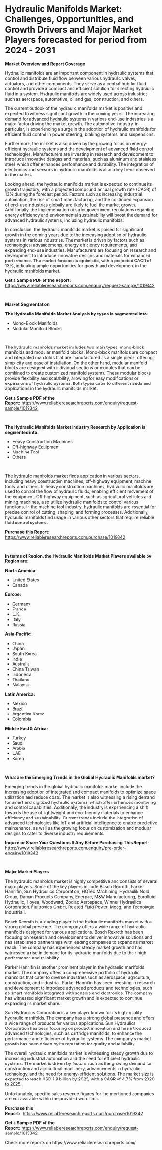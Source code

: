 <p><h1>Hydraulic Manifolds Market: Challenges, Opportunities, and Growth Drivers and Major Market Players forecasted for period from 2024 - 2031</h1></p><p><strong>Market Overview and Report Coverage</strong></p>
<p><p>Hydraulic manifolds are an important component in hydraulic systems that control and distribute fluid flow between various hydraulic valves, actuators, and other components. They serve as a central hub for fluid control and provide a compact and efficient solution for directing hydraulic fluid in a system. Hydraulic manifolds are widely used across industries such as aerospace, automotive, oil and gas, construction, and others.</p><p>The current outlook of the hydraulic manifolds market is positive and expected to witness significant growth in the coming years. The increasing demand for advanced hydraulic systems in various end-use industries is a major factor driving the market growth. The automotive industry, in particular, is experiencing a surge in the adoption of hydraulic manifolds for efficient fluid control in power steering, braking systems, and suspensions.</p><p>Furthermore, the market is also driven by the growing focus on energy-efficient hydraulic systems and the development of advanced fluid control technologies. Manufacturers are investing in research and development to introduce innovative designs and materials, such as aluminum and stainless steel, which offer enhanced performance and durability. The integration of electronics and sensors in hydraulic manifolds is also a key trend observed in the market.</p><p>Looking ahead, the hydraulic manifolds market is expected to continue its growth trajectory, with a projected compound annual growth rate (CAGR) of 13% during the forecast period. Factors such as increasing industrial automation, the rise of smart manufacturing, and the continued expansion of end-use industries globally are likely to fuel the market growth. Additionally, the implementation of strict government regulations regarding energy efficiency and environmental sustainability will boost the demand for advanced hydraulic systems, including hydraulic manifolds.</p><p>In conclusion, the hydraulic manifolds market is poised for significant growth in the coming years due to the increasing adoption of hydraulic systems in various industries. The market is driven by factors such as technological advancements, energy efficiency requirements, and expanding end-use industries. Manufacturers are focusing on research and development to introduce innovative designs and materials for enhanced performance. The market forecast is optimistic, with a projected CAGR of 13%, indicating ample opportunities for growth and development in the hydraulic manifolds market.</p></p>
<p><strong>Get a Sample PDF of the Report:</strong> <a href="https://www.reliableresearchreports.com/enquiry/request-sample/1019342">https://www.reliableresearchreports.com/enquiry/request-sample/1019342</a></p>
<p>&nbsp;</p>
<p><strong>Market Segmentation</strong></p>
<p><strong>The Hydraulic Manifolds Market Analysis by types is segmented into:</strong></p>
<p><ul><li>Mono-Block Manifolds</li><li>Modular Manifold Blocks</li></ul></p>
<p>&nbsp;</p>
<p><p>The hydraulic manifolds market includes two main types: mono-block manifolds and modular manifold blocks. Mono-block manifolds are compact and integrated manifolds that are manufactured as a single piece, offering simplicity and ease of installation. On the other hand, modular manifold blocks are designed with individual sections or modules that can be combined to create customized manifold systems. These modular blocks provide flexibility and scalability, allowing for easy modifications or expansions of hydraulic systems. Both types cater to different needs and applications in the hydraulic manifolds market.</p></p>
<p><strong>Get a Sample PDF of the Report:</strong>&nbsp;<a href="https://www.reliableresearchreports.com/enquiry/request-sample/1019342">https://www.reliableresearchreports.com/enquiry/request-sample/1019342</a></p>
<p>&nbsp;</p>
<p><strong>The Hydraulic Manifolds Market Industry Research by Application is segmented into:</strong></p>
<p><ul><li>Heavy Construction Machines</li><li>Off-highway Equipment</li><li>Machine Tool</li><li>Others</li></ul></p>
<p>&nbsp;</p>
<p><p>The hydraulic manifolds market finds application in various sectors, including heavy construction machines, off-highway equipment, machine tools, and others. In heavy construction machines, hydraulic manifolds are used to control the flow of hydraulic fluids, enabling efficient movement of the equipment. Off-highway equipment, such as agricultural vehicles and mining machines, also utilize hydraulic manifolds to control various functions. In the machine tool industry, hydraulic manifolds are essential for precise control of cutting, shaping, and forming processes. Additionally, hydraulic manifolds find usage in various other sectors that require reliable fluid control systems.</p></p>
<p><strong>Purchase this Report:</strong>&nbsp; <a href="https://www.reliableresearchreports.com/purchase/1019342">https://www.reliableresearchreports.com/purchase/1019342</a></p>
<p>&nbsp;</p>
<p><strong>In terms of Region, the Hydraulic Manifolds Market Players available by Region are:</strong></p>
<p>
    <p> <strong> North America: </strong>
        <ul>
            <li>United States</li>
            <li>Canada</li>
        </ul>
        </p> 
    <p> <strong> Europe: </strong>
        <ul>
            <li>Germany</li>
            <li>France</li>
            <li>U.K.</li>
            <li>Italy</li>
            <li>Russia</li>
        </ul>
        </p> 
    <p> <strong> Asia-Pacific: </strong>
        <ul>
            <li>China</li>
            <li>Japan</li>
            <li>South Korea</li>
            <li>India</li>
            <li>Australia</li>
            <li>China Taiwan</li>
            <li>Indonesia</li>
            <li>Thailand</li>
            <li>Malaysia</li>
        </ul>
        </p> 
    <p> <strong> Latin America: </strong>
        <ul>
            <li>Mexico</li>
            <li>Brazil</li>
            <li>Argentina Korea</li>
            <li>Colombia</li>
        </ul>
        </p> 
    <p> <strong> Middle East & Africa: </strong>
        <ul>
            <li>Turkey</li>
            <li>Saudi</li>
            <li>Arabia</li>
            <li>UAE</li>
            <li>Korea</li>
        </ul>
    </p>
    </p>
<p>&nbsp;</p>
<p><strong>What are the Emerging Trends in the Global Hydraulic Manifolds market?</strong></p>
<p><p>Emerging trends in the global hydraulic manifolds market include the increasing adoption of integrated and compact manifolds to optimize space utilization and reduce costs. The market is also witnessing a rising demand for smart and digitized hydraulic systems, which offer enhanced monitoring and control capabilities. Additionally, the industry is experiencing a shift towards the use of lightweight and eco-friendly materials to enhance efficiency and sustainability. Current trends include the integration of advanced technologies like IoT and artificial intelligence to enable predictive maintenance, as well as the growing focus on customization and modular designs to cater to diverse industry requirements.</p></p>
<p><strong>Inquire or Share Your Questions If Any Before Purchasing This Report</strong>- <a href="https://www.reliableresearchreports.com/enquiry/pre-order-enquiry/1019342">https://www.reliableresearchreports.com/enquiry/pre-order-enquiry/1019342</a></p>
<p>&nbsp;</p>
<p><strong>Major Market Players</strong></p>
<p><p>The hydraulic manifolds market is highly competitive and consists of several major players. Some of the key players include Bosch Rexroth, Parker Hannifin, Sun Hydraulics Corporation, HQTec Machining, Hydraulik Nord Group, Daman Products Company, Enerpac, M&W Manufacturing, Eurofluid Hydraulic, Hoyea, Woodward, Zodiac Aerospace, Winner Hydraulics Corporation, Fluitronics GmbH, Related Fluid Power, Moog, and Tecnologie Industriali.</p><p>Bosch Rexroth is a leading player in the hydraulic manifolds market with a strong global presence. The company offers a wide range of hydraulic manifolds designed for various applications. Bosch Rexroth has been focusing on research and development to deliver innovative solutions and has established partnerships with leading companies to expand its market reach. The company has experienced steady market growth and has witnessed a rise in demand for its hydraulic manifolds due to their high performance and reliability.</p><p>Parker Hannifin is another prominent player in the hydraulic manifolds market. The company offers a comprehensive portfolio of hydraulic manifolds that cater to diverse industries such as aerospace, agriculture, construction, and industrial. Parker Hannifin has been investing in research and development to introduce advanced products and technologies, such as smart manifolds integrated with sensors and electronics. The company has witnessed significant market growth and is expected to continue expanding its market share.</p><p>Sun Hydraulics Corporation is a key player known for its high-quality hydraulic manifolds. The company has a strong global presence and offers a wide range of products for various applications. Sun Hydraulics Corporation has been focusing on product innovation and has introduced advanced technologies, such as cartridge manifolds, to enhance the performance and efficiency of hydraulic systems. The company's market growth has been driven by its reputation for quality and reliability.</p><p>The overall hydraulic manifolds market is witnessing steady growth due to increasing industrial automation and the need for efficient hydraulic systems. The market is driven by factors such as the growing demand for construction and agricultural machinery, advancements in hydraulic technology, and the need for energy-efficient solutions. The market size is expected to reach USD 1.8 billion by 2025, with a CAGR of 4.7% from 2020 to 2025.</p><p>Unfortunately, specific sales revenue figures for the mentioned companies are not available within the provided word limit.</p></p>
<p><strong>Purchase this Report:</strong>&nbsp;&nbsp;<a href="https://www.reliableresearchreports.com/purchase/1019342">https://www.reliableresearchreports.com/purchase/1019342</a></p>
<p></p>
<p><strong>Get a Sample PDF of the Report:</strong>&nbsp;<a href="https://www.reliableresearchreports.com/enquiry/request-sample/1019342">https://www.reliableresearchreports.com/enquiry/request-sample/1019342</a></p>
<p>Check more reports on https://www.reliableresearchreports.com/</p>